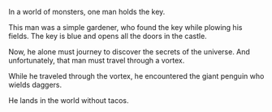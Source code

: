 
In a world of monsters, one man holds the key. 

This man was a simple gardener, who found the key while plowing his fields.  The key is blue and opens all the doors in the castle. 

Now, he alone must journey to discover the secrets of the universe.  And unfortunately, that man must travel through a vortex.

While he traveled through the vortex, he encountered the giant penguin who wields daggers.

He lands in the world without tacos.

